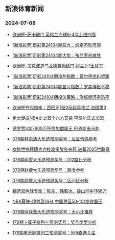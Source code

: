 ## 新浪体育新闻 
### 2024-07-08

+ [欧洲杯-萨卡破门 英格兰点球6-4瑞士进四强](https://sports.sina.com.cn/g/pl/2024-07-07/doc-incchcus5186650.shtml)

+ [[新浪彩票]足彩第24104期任九：维京不败可期](https://sports.sina.com.cn/l/2024-07-07/doc-incchcuu0676717.shtml)

+ [[新浪彩票]足彩第24104期大势：布兰客战难胜](https://sports.sina.com.cn/l/2024-07-07/doc-incchcuu0676055.shtml)

+ [欧洲杯-加克波造乌龙德弗赖破门 荷兰2-1土耳其](https://sports.sina.com.cn/g/pl/2024-07-07/doc-incchcus5189562.shtml)

+ [[新浪彩票]足彩24104期冷热指数：莫尔德坐和望赢](https://sports.sina.com.cn/l/2024-07-07/doc-incchcus5180780.shtml)

+ [[新浪彩票]足彩第24104期盈亏指数：罗森博格不稳](https://sports.sina.com.cn/l/2024-07-07/doc-incchcuu0677436.shtml)

+ [[新浪彩票]足彩24104期投注策略：洛城银河需防平](https://sports.sina.com.cn/l/2024-07-07/doc-incchcus5179995.shtml)

+ [欧洲杯夺冠赔率：西班牙1赔3反超英格兰 法国第3](https://sports.sina.com.cn/l/2024-07-07/doc-incchqkq0507068.shtml)

+ [勇士促成NBA史上首个六方交易 李凯尔正式加盟](https://sports.sina.com.cn/basketball/nba/2024-07-07/doc-incchqkn5006593.shtml)

+ [德罗赞3年7600万签换加盟国王 巴恩斯去马刺](https://sports.sina.com.cn/basketball/nba/2024-07-07/doc-incchqkn4996401.shtml)

+ [078期林洪涛大乐透预测奖号：后区奇偶参考](https://sports.sina.com.cn/l/2024-07-07/doc-incchyyh4814272.shtml)

+ [女排世挑杯捷克力挫波多黎各夺冠 进军2025世联赛](https://sports.sina.com.cn/others/volleyball/2024-07-07/doc-inccimqe0141693.shtml)

+ [078期闻雪大乐透预测奖号：012路比分析](https://sports.sina.com.cn/l/2024-07-07/doc-incchyyk0310559.shtml)

+ [078期赵捷大乐透预测奖号：跨度参考](https://sports.sina.com.cn/l/2024-07-07/doc-incchyyk0311671.shtml)

+ [078期顾敏大乐透预测奖号：区间比分析](https://sports.sina.com.cn/l/2024-07-07/doc-incchyyh4814501.shtml)

+ [精选双色球专家：陈元、韩若冰、薛山同中1168万](https://sports.sina.com.cn/l/2024-07-07/doc-incchqkn4993831.shtml)

+ [NBA夏联-程帅澎16分 中国男篮50-101惨败国王](https://sports.sina.com.cn/basketball/cba/2024-07-07/doc-incchqkq0519019.shtml)

+ [078期徐联营大乐透预测奖号：大小比推荐](https://sports.sina.com.cn/l/2024-07-07/doc-incchyyh4814426.shtml)

+ [179期卜算子排列三预测奖号：奖号类型分析](https://sports.sina.com.cn/l/2024-07-07/doc-incchyyk0307504.shtml)

+ [179期黑天鹅排列三预测奖号：5*5*5直选关注](https://sports.sina.com.cn/l/2024-07-07/doc-incchyyk0308832.shtml)

